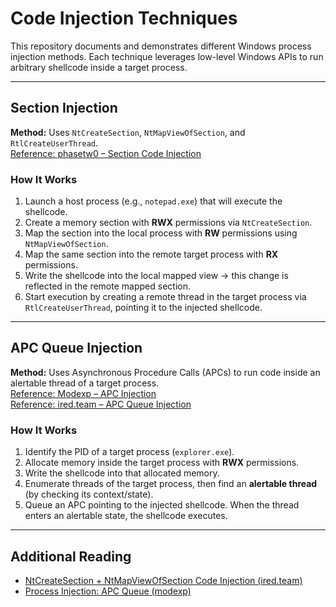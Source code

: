 # Code Injection Techniques

This repository documents and demonstrates different Windows process injection methods. Each technique leverages low-level Windows APIs to run arbitrary shellcode inside a target process.

---

## Section Injection

**Method:** Uses `NtCreateSection`, `NtMapViewOfSection`, and `RtlCreateUserThread`.  
[Reference: phasetw0 – Section Code Injection](http://phasetw0.com/section-code-injection/)  

### How It Works
1. Launch a host process (e.g., `notepad.exe`) that will execute the shellcode.  
2. Create a memory section with **RWX** permissions via `NtCreateSection`.  
3. Map the section into the local process with **RW** permissions using `NtMapViewOfSection`.  
4. Map the same section into the remote target process with **RX** permissions.  
5. Write the shellcode into the local mapped view → this change is reflected in the remote mapped section.  
6. Start execution by creating a remote thread in the target process via `RtlCreateUserThread`, pointing it to the injected shellcode.  

---

## APC Queue Injection

**Method:** Uses Asynchronous Procedure Calls (APCs) to run code inside an alertable thread of a target process.  
[Reference: Modexp – APC Injection](https://modexp.wordpress.com/2019/08/27/process-injection-apc/)  
[Reference: ired.team – APC Queue Injection](https://www.ired.team/offensive-security/code-injection-process-injection/apc-queue-code-injection)  

### How It Works
1. Identify the PID of a target process (`explorer.exe`).  
2. Allocate memory inside the target process with **RWX** permissions.  
3. Write the shellcode into that allocated memory.  
4. Enumerate threads of the target process, then find an **alertable thread** (by checking its context/state).  
5. Queue an APC pointing to the injected shellcode. When the thread enters an alertable state, the shellcode executes.  

---

## Additional Reading
- [NtCreateSection + NtMapViewOfSection Code Injection (ired.team)](https://www.ired.team/offensive-security/code-injection-process-injection/ntcreatesection-+-ntmapviewofsection-code-injection)  
- [Process Injection: APC Queue (modexp)](https://modexp.wordpress.com/2019/08/27/process-injection-apc/)  
